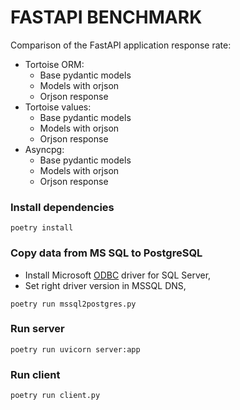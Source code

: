 # FASTAPI BENCHMARK

Comparison of the FastAPI application response rate:

- Tortoise ORM:
    - Base pydantic models
    - Models with orjson
    - Orjson response
- Tortoise values:
    - Base pydantic models
    - Models with orjson
    - Orjson response
- Asyncpg:
    - Base pydantic models
    - Models with orjson
    - Orjson response


### Install dependencies 

```
poetry install
```

### Copy data from MS SQL to PostgreSQL

- Install Microsoft [ODBC](https://docs.microsoft.com/en-us/sql/connect/odbc/linux-mac/installing-the-microsoft-odbc-driver-for-sql-server?view=sql-server-ver15) driver for SQL Server,
- Set right driver version in MSSQL DNS,

```
poetry run mssql2postgres.py
```

### Run server

```
poetry run uvicorn server:app
```
### Run client

```
poetry run client.py
```
